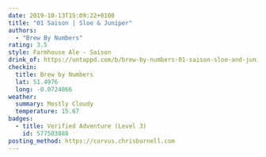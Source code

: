 ```yaml
---
date: 2019-10-13T15:09:22+0100
title: "01 Saison | Sloe & Juniper"
authors:
  - "Brew By Numbers"
rating: 3.5
style: Farmhouse Ale - Saison
drink_of: https://untappd.com/b/brew-by-numbers-01-saison-sloe-and-juniper/3471259
checkin:
  title: Brew by Numbers
  lat: 51.4976
  long: -0.0724066
weather:
  summary: Mostly Cloudy
  temperature: 15.67
badges:
  - title: Verified Adventure (Level 3)
    id: 577503088
posting_method: https://corvus.chrisburnell.com
---
```

